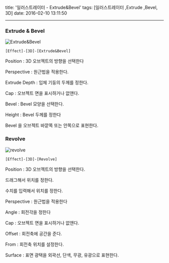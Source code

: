 title: '일러스트레이터 - Extrude&Bevel'
tags: [일러스트레이터 ,Extrude ,Bevel, 3D]
date: 2016-02-10 13:11:50

---

### Extrude & Bevel

![Extrude&Bevel](https://goo.gl/jKfpWq)

`[Effect]-[3D]-[Extrude&Bevel]`

Position : 3D 오브젝트의 방향을 선택한다

Perspective : 원근법을 적용한다.

Extrude Depth : 입체 기둥의 두께를 정한다.

Cap : 오브젝트 면을 표시하거나 없앤다.

Bevel : Bevel 모양을 선택한다.

Height : Bevel 두께를 정한다

Bevel 을 오브젝트 바깥쪽 또는 안쪽으로 표현한다.


### Revolve

![revolve](https://goo.gl/oKSY72)

`[Effect]-[3D]-[Revolve]`

Position : 3D 오브젝트의 방향을 선택한다.

드래그해서 위치를 정한다.

수치를 입력해서 위치를 정한다.

Perspective : 원근법을 적용한다

Angle : 회전각을 정한다

Cap : 오브젝트 면을 표시하거나 없앤다.

Offset : 회전축에 공간을 준다.

From : 회전축 위치를 설정한다.

Surface : 표면 광택을 외곽선, 단색, 무광, 유광으로 표현한다.

